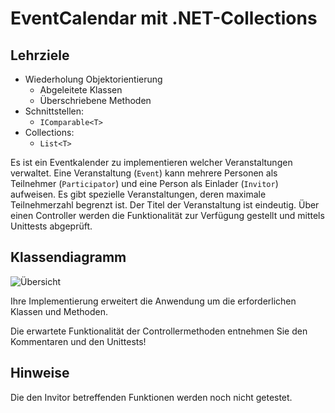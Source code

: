 # EventCalendar mit .NET-Collections


## Lehrziele

* Wiederholung Objektorientierung
    * Abgeleitete Klassen
    * Überschriebene Methoden
*	Schnittstellen:
    * `IComparable<T>`
*	Collections: 
    * `List<T>`

Es ist ein Eventkalender zu implementieren welcher Veranstaltungen verwaltet. Eine Veranstaltung (`Event`) kann mehrere Personen als Teilnehmer (`Participator`) und eine Person als Einlader (`Invitor`) aufweisen. Es gibt spezielle Veranstaltungen, deren maximale Teilnehmerzahl begrenzt ist. Der Titel der Veranstaltung ist eindeutig.
Über einen Controller werden die Funktionalität zur Verfügung gestellt und mittels Unittests abgeprüft.

## Klassendiagramm

 ![Übersicht](./images/overview-html.png)

Ihre Implementierung erweitert die Anwendung um die erforderlichen Klassen und Methoden.

Die erwartete Funktionalität der Controllermethoden entnehmen Sie den Kommentaren und den Unittests!

## Hinweise
Die den Invitor betreffenden Funktionen werden noch nicht getestet.